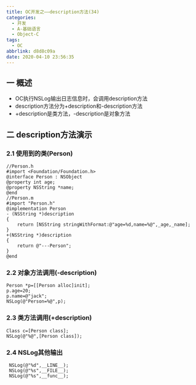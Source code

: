 ```yaml
---
title: OC开发之——description方法(34)
categories:
  - 开发
  - A-基础语言
  - Object-C
tags:
  - OC
abbrlink: d8d8c09a
date: 2020-04-10 23:56:35
---
```

## 一 概述

* OC执行NSLog输出日志信息时，会调用description方法
* description方法分为+description和-description方法
* +description是类方法，-description是对象方法

<!--more-->

## 二 description方法演示

### 2.1 使用到的类(Person)

```
//Person.h
#import <Foundation/Foundation.h>
@interface Person : NSObject
@property int age;
@property NSString *name;
@end
//Person.m
#import "Person.h"
@implementation Person
- (NSString *)description
{
    return [NSString stringWithFormat:@"age=%d,name=%@",_age,_name];
}
+(NSString *)description
{
    return @"---Person";
}
@end
```

### 2.2 对象方法调用(-description)

```
Person *p=[[Person alloc]init];
p.age=20;
p.name=@"jack";
NSLog(@"Person=%@",p);
```

### 2.3 类方法调用(+description)

```
Class c=[Person class];
NSLog(@"%@",[Person class]);
```

### 2.4 NSLog其他输出

```
 NSLog(@"%d",__LINE__);
 NSLog(@"%s",__FILE__);
 NSLog(@"%s",__func__);
```
